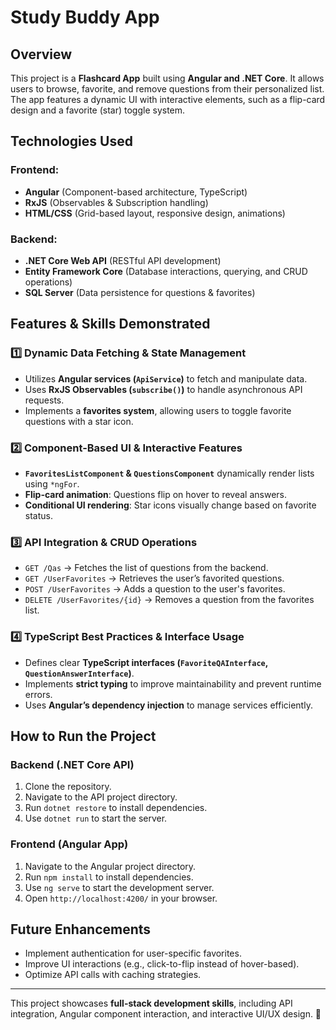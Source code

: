 # Study Buddy App

## Overview
This project is a **Flashcard App** built using **Angular and .NET Core**. It allows users to browse, favorite, and remove questions from their personalized list. The app features a dynamic UI with interactive elements, such as a flip-card design and a favorite (star) toggle system.

## Technologies Used
### Frontend:
- **Angular** (Component-based architecture, TypeScript)
- **RxJS** (Observables & Subscription handling)
- **HTML/CSS** (Grid-based layout, responsive design, animations)

### Backend:
- **.NET Core Web API** (RESTful API development)
- **Entity Framework Core** (Database interactions, querying, and CRUD operations)
- **SQL Server** (Data persistence for questions & favorites)

## Features & Skills Demonstrated
### **1️⃣ Dynamic Data Fetching & State Management**
- Utilizes **Angular services (`ApiService`)** to fetch and manipulate data.
- Uses **RxJS Observables (`subscribe()`)** to handle asynchronous API requests.
- Implements a **favorites system**, allowing users to toggle favorite questions with a star icon.

### **2️⃣ Component-Based UI & Interactive Features**
- **`FavoritesListComponent` & `QuestionsComponent`** dynamically render lists using `*ngFor`.
- **Flip-card animation**: Questions flip on hover to reveal answers.
- **Conditional UI rendering**: Star icons visually change based on favorite status.

### **3️⃣ API Integration & CRUD Operations**
- `GET /Qas` → Fetches the list of questions from the backend.
- `GET /UserFavorites` → Retrieves the user’s favorited questions.
- `POST /UserFavorites` → Adds a question to the user's favorites.
- `DELETE /UserFavorites/{id}` → Removes a question from the favorites list.

### **4️⃣ TypeScript Best Practices & Interface Usage**
- Defines clear **TypeScript interfaces (`FavoriteQAInterface`, `QuestionAnswerInterface`)**.
- Implements **strict typing** to improve maintainability and prevent runtime errors.
- Uses **Angular’s dependency injection** to manage services efficiently.

## How to Run the Project
### **Backend (.NET Core API)**
1. Clone the repository.
2. Navigate to the API project directory.
3. Run `dotnet restore` to install dependencies.
4. Use `dotnet run` to start the server.

### **Frontend (Angular App)**
1. Navigate to the Angular project directory.
2. Run `npm install` to install dependencies.
3. Use `ng serve` to start the development server.
4. Open `http://localhost:4200/` in your browser.

## Future Enhancements
- Implement authentication for user-specific favorites.
- Improve UI interactions (e.g., click-to-flip instead of hover-based).
- Optimize API calls with caching strategies.

---
This project showcases **full-stack development skills**, including API integration, Angular component interaction, and interactive UI/UX design. 🚀

